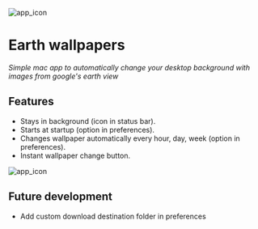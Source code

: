 ![app_icon](https://raw.githubusercontent.com/membersheep/earth-view-wallpapers/master/app_icon_readme.png)
# Earth wallpapers
*Simple mac app to automatically change your desktop background with images from google's earth view*
## Features
- Stays in background (icon in status bar).
- Starts at startup (option in preferences).
- Changes wallpaper automatically every hour, day, week (option in preferences).
- Instant wallpaper change button.

![app_icon](https://raw.githubusercontent.com/membersheep/earth-view-wallpapers/master/screen.png)

## Future development
- Add custom download destination folder in preferences
